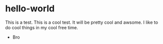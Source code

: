 # hello-world
This is a test.
This is a cool test. It will be pretty cool and awsome.
I like to do cool things in my cool free time.

- Bro
